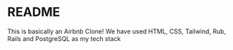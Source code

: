 # README

This is basically an Airbnb Clone! We have used HTML, CSS, Tailwind, Rub, Rails and PostgreSQL as my tech stack
